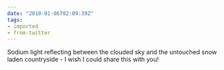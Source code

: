 ```yaml
---
date: "2010-01-06T02:09:39Z"
tags:
- imported
- from-twitter
---
```

Sodium light reflecting between the clouded sky and the untouched snow laden countryside - I wish I could share this with you\!
